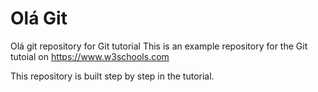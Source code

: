 # Olá Git
Olá git repository for Git tutorial
This is an example repository for the Git tutoial on https://www.w3schools.com

This repository is built step by step in the tutorial.
